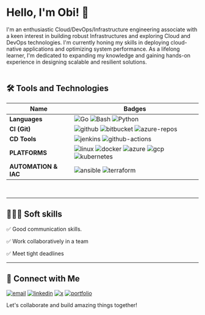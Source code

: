 # Hello, I'm Obi! 👋

I'm an enthusiastic Cloud/DevOps/Infrastructure engineering associate with a keen interest in building robust Infrastructures and exploring Cloud and DevOps technologies. I'm currently honing my skills in deploying cloud-native applications and optimizing system performance. As a lifelong learner, I'm dedicated to expanding my knowledge and gaining hands-on experience in designing scalable and resilient solutions. <br><br>

## 🛠 Tools and Technologies

Name | Badges
--- | --- 
**Languages**  |  ![Go](https://img.shields.io/badge/Golang-black?logo=go&logoColor=white&style=for-the-badge) ![Bash](https://img.shields.io/badge/Bash-4EAA25?logo=linux&logoColor=white&style=for-the-badge) ![Python](https://img.shields.io/badge/Python-3776AB?logo=python&logoColor=white&style=for-the-badge)
**CI (Git)** |  ![github](https://img.shields.io/badge/github-black?logo=github&logoColor=white&style=for-the-badge) ![bitbucket](https://img.shields.io/badge/bitbucket-02569B?logo=bitbucket&logoColor=white&style=for-the-badge) ![azure-repos](https://img.shields.io/badge/azure_repos-20232A?logo=azure-devops&logoColor=blue&style=for-the-badge) 
**CD Tools**  |  ![jenkins](https://img.shields.io/badge/jenkins-black?logo=jenkins&logoColor=white&style=for-the-badge) ![github-actions](https://img.shields.io/badge/github_actions-white?logo=github-actions&logoColor=black&style=for-the-badge)
**PLATFORMS**  |  ![linux](https://img.shields.io/badge/linux-000000?logo=linux&logoColor=white&style=for-the-badge) ![docker](https://img.shields.io/badge/docker-326CE5?logo=docker&logoColor=white&style=for-the-badge) ![azure](https://img.shields.io/badge/Azure-007FFF?logo=microsoft-azure&logoColor=white&style=for-the-badge) ![gcp](https://img.shields.io/badge/GCP-F24E1E?logo=google-cloud&logoColor=white&style=for-the-badge) ![kubernetes](https://img.shields.io/badge/kubernetes-234ea94b?logo=kubernetes&logoColor=white&style=for-the-badge)
**AUTOMATION & IAC**  |  ![ansible](https://img.shields.io/badge/ansible-000000?logo=ansible&logoColor=white&style=for-the-badge) ![terraform](https://img.shields.io/badge/terraform-623CE4?logo=terraform&logoColor=white&style=for-the-badge)

<!--
### **Monitoring & Logging** |  ![Prometheus](https://img.shields.io/badge/Prometheus-E6522C?logo=prometheus&logoColor=white&style=for-the-badge) ![ELK Stack](https://img.shields.io/badge/ELK%20Stack-005571?logo=elastic-stack&logoColor=white&style=for-the-badge)
-->

<br/>
<hr/>

## 🧑‍🤝‍🧑 Soft skills
✅ Good communication skills.

✅ Work collaboratively in a team

✅ Meet tight deadlines

<hr/>

## 🔗 Connect with Me
[![email](https://img.shields.io/badge/email-ffffff?style=for-the-badge&logo=telegram&logoColor=black)](mailto:mail@obimadu.pro)
[![linkedin](https://img.shields.io/badge/linkedin-0A66C2?style=for-the-badge&logo=linkedin&logoColor=white)](https://www.linkedin.com/in/obimadu)
[![x](https://img.shields.io/badge/twitter-000000?style=for-the-badge&logo=x&logoColor=white)](https://x.com/realObiM)
[![portfolio](https://img.shields.io/badge/my_portfolio-red?style=for-the-badge&logo=ko-fi&logoColor=white)](https://obimadu.pro)

Let's collaborate and build amazing things together!

<!--
<hr>

## 💻 Stats
<p><img align="center" src="https://github-readme-stats.vercel.app/api/top-langs/?username=obiMadu&layout=compact&theme=dark&hide_border=false" /></p>
<p><img align="center" src="https://github-readme-stats.vercel.app/api?username=obiMadu&show_icons=true&include_all_commits=true&count_private=true&layout=compact&theme=dark&hide_border=false&border_radius=2&hide=contribs" alt="Obi's github stats" /></p>

<p><img align="center" src="https://github-readme-streak-stats.herokuapp.com/?user=obiMadu&theme=dark" alt="obiMadu" /></p>

-->
